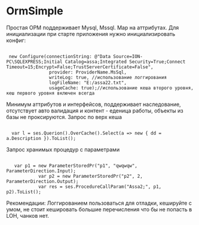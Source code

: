 OrmSimple
=========
Простая ОРМ поддерживает Mysql, Mssql.
Мар на аттрибутах.
Для инициализации при старте приложения
нужно инициализировать конфиг:
<pre><code class='language-cs'>
 new Configure(connectionString: @"Data Source=ION-PC\SQLEXPRESS;Initial Catalog=assa;Integrated Security=True;Connect Timeout=15;Encrypt=False;TrustServerCertificate=False",
                provider: ProviderName.MsSql,
                writeLog: true, //использование логгирования
                logFileName: "E:/assa22.txt",
                usageCache: true);//использование кеша второго уровня, кеш первого уровня включен всегда
</code></pre>
Минимум аттрибутов и интерфейсов, поддерживает наследование, отсутствует авто валидация
и контент - еденица работы, объекты из базы не проксируются.
Запрос по верх кеша
<pre><code class='language-cs'>
  var l = ses.Querion<Telephone>().OverCache().Select(a => new { dd = a.Description }).ToList();
</code></pre>
Запрос хранимых процедур с параметрами
<pre><code class='language-cs'>
   var p1 = new ParameterStoredPr("p1", "qwqwqw", ParameterDirection.Input);
            var p2 = new ParameterStoredPr("p2", 2, ParameterDirection.Output);
            var res = ses.ProcedureCallParam<Body>("Assa2;", p1, p2).ToList();
</code></pre>
Рекомендации: Логгированием  пользоваться для отладки, кешируйте с умом, не стоит кешировать большие перечисления
что бы не попасть в LOH, чанков нет.
